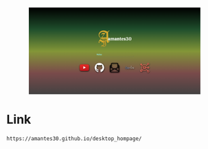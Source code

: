 <p align="center">
  <img width="400" src="/preview.png" title="preview image">
</p>


# Link
```
https://amantes30.github.io/desktop_hompage/
```
